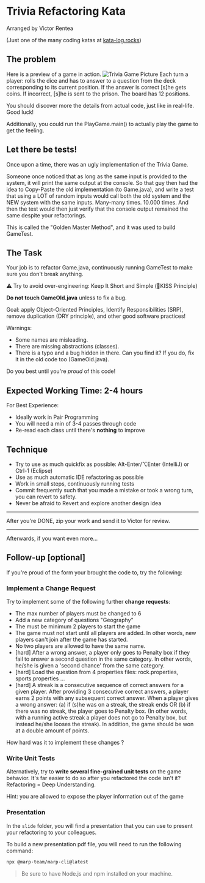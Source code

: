 # Trivia Refactoring Kata
Arranged by Victor Rentea

(Just one of the many coding katas at [kata-log.rocks](https://kata-log.rocks/))

## The problem
Here is a preview of a game in action.
![Trivia Game Picture](art/trivia.jpg)
Each turn a player: rolls the dice and has to answer to a question from the deck corresponding to its current position. If the answer is correct [s]he gets coins. If incorrect, [s]he is sent to the prison. The board has 12 positions.

You should discover more the details from actual code, just like in real-life. Good luck!

Additionally, you could run the PlayGame.main() to actually play the game to get the feeling.

## Let there be tests!
Once upon a time, there was an ugly implementation of the Trivia Game.

Someone once noticed that as long as the same input is provided to the system, 
it will print the same output at the console. So that guy then had the idea to 
Copy-Paste the old implementation (to Game.java), and write a test
that using a LOT of random inputs would call both the old system and the NEW system with the same inputs.
Many-many times. 10.000 times. And then the test would then just verify that the console output 
remained the same despite your refactorings.

This is called the "Golden Master Method", and it was used to build GameTest. 

## The Task
Your job is to refactor Game.java, continuously running GameTest to make sure you don't break anything.

⚠️ Try to avoid over-engineering: Keep It Short and Simple (💋KISS Principle)

**Do not touch GameOld.java** unless to fix a bug.

Goal: apply Object-Oriented Principles, Identify Responsibilities (SRP), remove duplication (DRY principle), and other good software practices! 

Warnings:
- Some names are misleading.
- There are missing abstractions (classes).
- There is a typo and a bug hidden in there. Can you find it? If you do, fix it in the old code too (GameOld.java).

Do you best until you're *proud* of this code!

## Expected Working Time: 2-4 hours
For Best Experience:
- Ideally work in Pair Programming
- You will need a min of 3-4 passes through code
- Re-read each class until there's **nothing** to improve


## Technique
- Try to use as much quickfix as possible: Alt-Enter/⌥Enter (IntelliJ) or Ctrl-1 (Eclipse) 
- Use as much automatic IDE refactoring as possible
- Work in small steps, continuously running tests
- Commit frequently such that you made a mistake or took a wrong turn, you can revert to safety. 
- Never be afraid to Revert and explore another design idea

***
After you're DONE, zip your work and send it to Victor for review.
***

Afterwards, if you want even more...

## Follow-up [optional]

If you're proud of the form your brought the code to, try the following:

### Implement a Change Request
Try to implement some of the following further **change requests**:
- The max number of players must be changed to 6
- Add a new category of questions "Geography"
- The must be minimum 2 players to start the game
- The game must not start until all players are added. In other words, new players can't join after the game has started.
- No two players are allowed to have the same name.
- [hard] After a wrong answer, a player only goes to Penalty box if they fail to answer a second question in the same category. In other words, he/she is given a 'second chance' from the same category.
- [hard] Load the question from 4 properties files: rock.properties, sports.properties ... 
- [hard] A streak is a consecutive sequence of correct answers for a given player. After providing 3 consecutive correct answers, a player earns 2 points with any subsequent correct answer. When a player gives a wrong answer: (a) if (s)he was on a streak, the streak ends OR (b) if there was no streak, the player goes to Penalty box. (In other words, with a running active streak a player does not go to Penalty box, but instead he/she looses the streak). In addition, the game should be won at a double amount of points.

How hard was it to implement these changes ?

### Write Unit Tests
Alternatively, try to **write several fine-grained unit tests**
on the game behavior. It's far easier to do so after you 
refactored the code isn't it? Refactoring = Deep Understanding.

Hint: you are allowed to expose the player information out of the game


### Presentation

 In the `slide` folder, you will find a presentation that you can use to present your refactoring to your colleagues.

 To build a new presentation pdf file, you will need to run the following command:

 ```bash
npx @marp-team/marp-cli@latest
```
> Be sure to have Node.js and npm installed on your machine.
